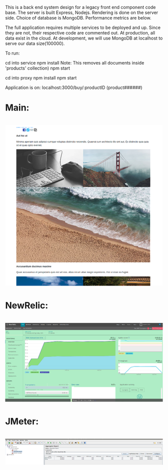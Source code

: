 This is a back end system design for a legacy front end component code base.
The server is built Express, Nodejs. 
Rendering is done on the server side.
Choice of database is MongoDB.
Performance metrics are below.

The full application requires multiple services to be deployed and up. Since they are not, their respective code are commented out.
At production, all data exist in the cloud. At development, we will use MongoDB at localhost to serve our data size(100000).


To run:

cd into service
npm install
Note: This removes all documents inside 'products' collection) npm start

cd into proxy
npm install
npm start

Application is on: localhost:3000/buy/:productID  (product######)


Main:
====================================================
![Alt text](imgs/Main.png?raw=true "Main")
====================================================

NewRelic:
====================================================
![Alt text](imgs/NewRelic.png?raw=true "NewRelic")
====================================================

JMeter:
====================================================
![Alt text](imgs/JMeter.png?raw=true "JMeter")
====================================================